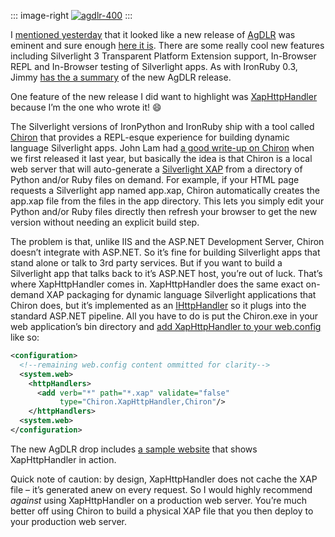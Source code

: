 ::: image-right
[![agdlr-400](http://image.devhawk.net/blog-content/20090324-agdlr-0-5/agdlr-400_3.png "agdlr-400")](http://github.com/jschementi/agdlr)
:::

I [mentioned yesterday](http://devhawk.net/2009/03/23/ironruby-0-3/)
that it looked like a new release of
[AgDLR](http://github.com/jschementi/agdlr) was eminent and sure enough
[here it
is](http://sdlsdk.codeplex.com/Release/ProjectReleases.aspx?ReleaseId=25120).
There are some really cool new features including Silverlight 3
Transparent Platform Extension support, In-Browser REPL and In-Browser
testing of Silverlight apps. As with IronRuby 0.3, Jimmy [has the a
summary](http://feedproxy.google.com/~r/jimmy-thinking/~3/MB3l79dtHsM/silverlight-dynamic-languages-sdk-05.html)
of the new AgDLR release.

One feature of the new release I did want to highlight was
[XapHttpHandler](http://github.com/jschementi/agdlr/blob/8a5693bb19d08f09b509d61d14733e0a7411b593/src/Chiron/XapHttpHandler.cs)
because I’m the one who wrote it!
:smile:

The Silverlight versions of IronPython and IronRuby ship with a tool
called
[Chiron](http://www.codeplex.com/sdlsdk/Wiki/View.aspx?title=Chiron&referringTitle=Getting%20Started)
that provides a REPL-esque experience for building dynamic language
Silverlight apps. John Lam had [a good write-up on
Chiron](http://www.iunknown.com/2008/03/dynamic-silverl.html) when we
first released it last year, but basically the idea is that Chiron is a
local web server that will auto-generate a [Silverlight
XAP](http://blogs.msdn.com/katriend/archive/2008/03/16/silverlight-2-structure-of-the-new-xap-file-silverlight-packaged-application.aspx)
from a directory of Python and/or Ruby files on demand. For example, if
your HTML page requests a Silverlight app named app.xap, Chiron
automatically creates the app.xap file from the files in the app
directory. This lets you simply edit your Python and/or Ruby files
directly then refresh your browser to get the new version without
needing an explicit build step.

The problem is that, unlike IIS and the ASP.NET Development Server,
Chiron doesn’t integrate with ASP.NET. So it’s fine for building
Silverlight apps that stand alone or talk to 3rd party services. But if
you want to build a Silverlight app that talks back to it’s ASP.NET
host, you’re out of luck. That’s where XapHttpHandler comes in.
XapHttpHandler does the same exact on-demand XAP packaging for dynamic
language Silverlight applications that Chiron does, but it’s implemented
as an
[IHttpHandler](http://msdn.microsoft.com/en-us/library/system.web.ihttphandler.aspx)
so it plugs into the standard ASP.NET pipeline. All you have to do is
put the Chiron.exe in your web application’s bin directory and [add
XapHttpHandler to your
web.config](http://github.com/jschementi/agdlr/blob/63a5ea3cf94068b87273531b5c96d84d8de983d2/utilities/chiron-http-handler/ChironHttpHandler.SampleSite/web.config#L86)
like so:

``` xml
<configuration>
  <!--remaining web.config content ommitted for clarity-->
  <system.web>
    <httpHandlers>
      <add verb="*" path="*.xap" validate="false"
           type="Chiron.XapHttpHandler,Chiron"/>
    </httpHandlers>
  <system.web>
</configuration>
```

The new AgDLR drop includes [a sample
website](http://github.com/jschementi/agdlr/tree/63a5ea3cf94068b87273531b5c96d84d8de983d2/utilities/chiron-http-handler/ChironHttpHandler.SampleSite)
that shows XapHttpHandler in action.

Quick note of caution: by design, XapHttpHandler does not cache the XAP
file – it’s generated anew on every request. So I would highly recommend
*against* using
XapHttpHandler on a production web server. You’re much better off using
Chiron to build a physical XAP file that you then deploy to your
production web server.

